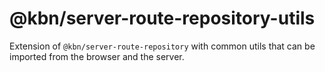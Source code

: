 # @kbn/server-route-repository-utils

Extension of `@kbn/server-route-repository` with common utils that can be imported from the browser and the server. 